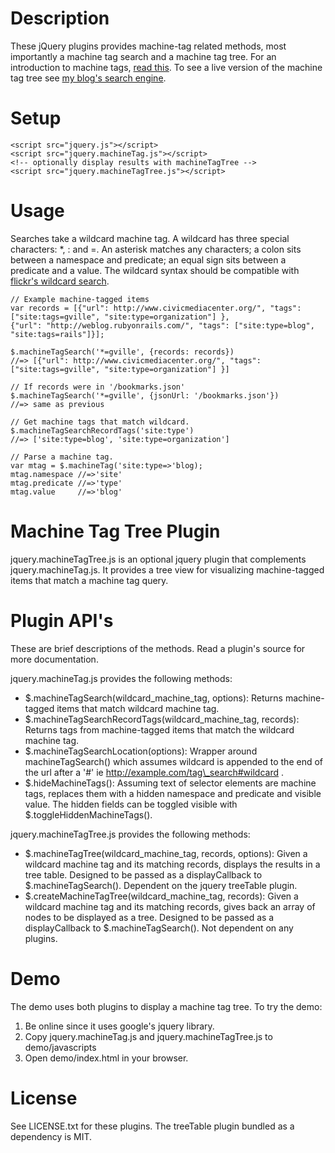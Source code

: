 Description
===========
These jQuery plugins provides machine-tag related methods, most importantly a machine
tag search and a machine tag tree. For an introduction to machine tags, [read this](http://tagaholic.me/2009/03/26/what-are-machine-tags.html). To see a live version of the machine tag tree see [my blog's search engine](http://tagaholic.me/blog.html).

Setup
=====
    <script src="jquery.js"></script>
    <script src="jquery.machineTag.js"></script>
    <!-- optionally display results with machineTagTree -->
    <script src="jquery.machineTagTree.js"></script>

Usage
=====
Searches take a wildcard machine tag. A wildcard has three special characters: *, : and =. An asterisk
matches any characters; a colon sits between a namespace and predicate; an equal sign sits between a predicate and a value.
The wildcard syntax should be compatible with [flickr's wildcard search](http://code.flickr.com/blog/2008/07/18/wildcard-machine-tag-urls/).

    // Example machine-tagged items
    var records = [{"url": http://www.civicmediacenter.org/", "tags": ["site:tags=gville", "site:type=organization"] },
    {"url": "http://weblog.rubyonrails.com/", "tags": ["site:type=blog", "site:tags=rails"]}];

    $.machineTagSearch('*=gville', {records: records}) 
    //=> [{"url": http://www.civicmediacenter.org/", "tags": ["site:tags=gville", "site:type=organization"] }]
  
    // If records were in '/bookmarks.json'
    $.machineTagSearch('*=gville', {jsonUrl: '/bookmarks.json'})
    //=> same as previous
    
    // Get machine tags that match wildcard.
    $.machineTagSearchRecordTags('site:type') 
    //=> ['site:type=blog', 'site:type=organization']
  
    // Parse a machine tag.
    var mtag = $.machineTag('site:type=>'blog);
    mtag.namespace //=>'site'
    mtag.predicate //=>'type'
    mtag.value     //=>'blog'

Machine Tag Tree Plugin
=======================
jquery.machineTagTree.js is an optional jquery plugin that complements jquery.machineTag.js. It provides a tree view for visualizing machine-tagged items that match a machine tag query.

Plugin API's
==============
These are brief descriptions of the methods. Read a plugin's source for more documentation.

jquery.machineTag.js provides the following methods:
* $.machineTagSearch(wildcard\_machine\_tag, options): Returns machine-tagged items that match wildcard machine tag.
* $.machineTagSearchRecordTags(wildcard\_machine\_tag, records): Returns tags from machine-tagged items that match the wildcard machine tag.
* $.machineTagSearchLocation(options): Wrapper around machineTagSearch() which assumes wildcard is appended to the end of the url after a '#'
  ie http://example.com/tag\_search#wildcard .
* $.hideMachineTags(): Assuming text of selector elements are machine tags, replaces them with a
  hidden namespace and predicate and visible value. The hidden fields can be toggled visible with
  $.toggleHiddenMachineTags().

jquery.machineTagTree.js provides the following methods:
* $.machineTagTree(wildcard\_machine\_tag, records, options): Given a wildcard machine tag and its matching records, displays the results in a tree table. Designed to be passed as a displayCallback to $.machineTagSearch(). Dependent on the jquery treeTable plugin.
* $.createMachineTagTree(wildcard\_machine\_tag, records): Given a wildcard machine tag and its matching records, gives back an array of nodes to be displayed as a tree.  Designed to be passed as a displayCallback to $.machineTagSearch(). Not dependent on any plugins.


Demo
====
The demo uses both plugins to display a machine tag tree. To try the demo:

1. Be online since it uses google's jquery library.
2. Copy jquery.machineTag.js and jquery.machineTagTree.js to demo/javascripts
3. Open demo/index.html in your browser.

License
=======
See LICENSE.txt for these plugins. The treeTable plugin bundled as a dependency is MIT.
